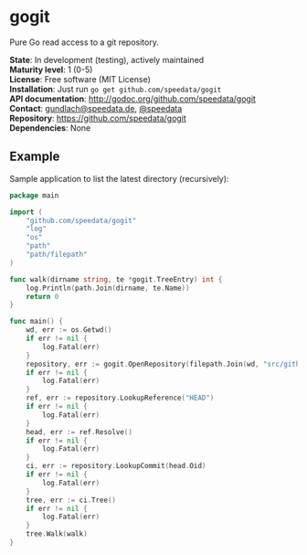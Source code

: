 gogit
=====

Pure Go read access to a git repository.

**State**: In development (testing), actively maintained<br>
**Maturity level**: 1 (0-5)<br>
**License**: Free software (MIT License)<br>
**Installation**: Just run `go get github.com/speedata/gogit`<br>
**API documentation**: http://godoc.org/github.com/speedata/gogit<br>
**Contact**: <gundlach@speedata.de>, [@speedata](https://twitter.com/speedata)<br>
**Repository**: https://github.com/speedata/gogit<br>
**Dependencies**: None

Example
-------

Sample application to list the latest directory (recursively):

```Go
package main

import (
    "github.com/speedata/gogit"
    "log"
    "os"
    "path"
    "path/filepath"
)

func walk(dirname string, te *gogit.TreeEntry) int {
    log.Println(path.Join(dirname, te.Name))
    return 0
}

func main() {
    wd, err := os.Getwd()
    if err != nil {
        log.Fatal(err)
    }
    repository, err := gogit.OpenRepository(filepath.Join(wd, "src/github.com/speedata/gogit/_testdata/testrepo.git"))
    if err != nil {
        log.Fatal(err)
    }
    ref, err := repository.LookupReference("HEAD")
    if err != nil {
        log.Fatal(err)
    }
    head, err := ref.Resolve()
    if err != nil {
        log.Fatal(err)
    }
    ci, err := repository.LookupCommit(head.Oid)
    if err != nil {
        log.Fatal(err)
    }
    tree, err := ci.Tree()
    if err != nil {
        log.Fatal(err)
    }
    tree.Walk(walk)
}
```
